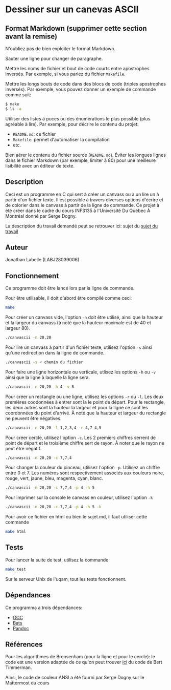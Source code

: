 # Dessiner sur un canevas ASCII


## Format Markdown (supprimer cette section avant la remise)

N'oubliez pas de bien exploiter le format Markdown.

Sauter une ligne pour changer de paragraphe.

Mettre les noms de fichier et bout de code courts entre apostrophes inversés.
Par exemple, si vous parlez du fichier `Makefile`.

Mettre les longs bouts de code dans des blocs de code (triples apostrophes
inversés). Par exemple, vous pouvez donner un exemple de commande comme suit:

```sh
$ make
$ ls -a
```

Utiliser des listes à puces ou des énumérations le plus possible (plus agréable
à lire). Par exemple, pour décrire le contenu du projet:

* `README.md`: ce fichier
* `Makefile`: permet d'automatiser la compilation
* etc.

Bien aérer le contenu du fichier source (`README.md`). Éviter les longues
lignes dans le fichier Markdown (par exemple, limiter à 80) pour une meilleure
lisibilité avec un éditeur de texte.

## Description

Ceci est un programme en C qui sert à créer un canvass ou à un lire un à partir d'un
fichier texte. Il est possible à travers diverses options d'écrire et de colorier
dans le canvass à partir de la ligne de commande. Ce projet à été créer dans le cadre
du cours INF3135 à l'Université Du Québec À Montréal donné par Serge Dogny.

La description du travail demandé peut se retrouver ici: sujet du [sujet du travail](sujet.md)

## Auteur

Jonathan Labelle (LABJ28039006)

## Fonctionnement

Ce programme doit être lancé lors par la ligne de commande. 

Pour être utilisable, il doit d'abord être compilé comme ceci:

```sh
make
```

Pour créer un canvass vide, l'option `-n` doit être utilisé, ainsi que la hauteur 
et la largeur du canvass (à noté que la hauteur maximale est de 40 et largeur 80).

```sh
./canvascii -n 20,20
```

Pour lire un canvass à partir d'un fichier texte, utilisez l'option `-s` ainsi qu'une
redirection dans la ligne de commande.

```sh
./canvascii -s < chemin du fichier
```

Pour faire une ligne horizontale ou verticale, utlisez les options `-h` ou `-v` ainsi
que la ligne à laquelle la ligne sera.

```sh
./canvascii -n 20,20 -h 4 -v 8
```

Pour créer un rectangle ou une ligne, utilisez les options `-r` ou `-l`. Les deux premières
coodonnées à entrer sont la le point de départ. Pour le rectangle, les deux autres sont la hauteur
la largeur et pour la ligne ce sont les coordonnées du point d'arrivé. À noté que la hauteur et largeur
du rectangle ne peuvent être négatives.

```sh
./canvascii -n 20,20 -l 1,2,3,4 -r 4,7 4,5 
```

Pour créer cercle, utilisez l'option `-c`. Les 2 premiers chiffres serrent de point
de départ et le troisième chiffre sert de rayon. À noter que le rayon ne peut être négatif.

```sh
./canvascii -n 20,20 -c 7,7,4
```

Pour changer la couleur du pinceau, utilisez l'option `-p`. Utilisez un chiffre entre 0 et 7. 
Les numéros sont respectivement associés aux couleurs noire,
rouge, vert, jaune, bleu, magenta, cyan, blanc.

```sh
./canvascii -n 20,20 -c 7,7,4 -p 4 -h 5
```

Pour imprimer sur la console le canvass en couleur, utilisez l'option `-k`

```sh
./canvascii -n 20,20 -c 7,7,4 -p 4 -h 5 -k
```

Pour avoir ce fichier en html ou bien le sujet.md, il faut utiliser cette commande

```sh
make html
```

## Tests

Pour lancer la suite de test, utilisez la commande 

```sh
make test
```

Sur le serveur Unix de l'uqam, tout les tests fonctionnent.

## Dépendances

Ce programma a trois dépendances:

- [GCC](https://gcc.gnu.org/)
- [Bats](https://github.com/bats-core/bats-core)
- [Pandoc](https://pandoc.org/index.html)


## Références

Pour les algorithmes de Brensenham (pour la ligne et pour le cercle): le code est une version adaptée de 
ce qu'on peut trouver [ici](https://gist.github.com/bert/1085538) du code de Bert Timmerman.

Ainsi, le code de couleur ANSI a été fourni par Serge Dogny sur le Mattermost du cours

